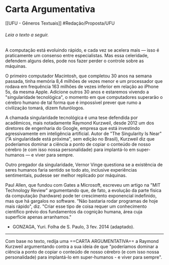 # Carta Argumentativa
[[UFU - Gêneros Textuais]]
#Redação/Proposta/UFU


###### Leia o texto a seguir.

A computação está evoluindo rápido, e cada vez se acelera mais — isso é praticamente um consenso entre especialistas. Mas essa celeridade, defendem alguns deles, pode nos fazer perder o controle sobre as máquinas.

O primeiro computador Macintosh, que completou 30 anos na semana passada, tinha memória 8,4 milhões de vezes menor e um processador que rodava em frequência 163 milhões de vezes inferior em relação ao iPhone 5s, da mesma Apple. Adicione outros 30 anos e estaremos vivendo a "singularidade tecnológica", o momento em que computadores superarão o cérebro humano de tal forma que é impossível prever que rumo a civilização tomará, dizem futurólogos.

A chamada singularidade tecnológica é uma tese defendida por acadêmicos, mais notadamente Raymond Kurzweil, desde 2012 um dos diretores de engenharia do Google, empresa que está investindo agressivamente em inteligência artificial. Autor de "The Singularity Is Near" ("A singularidade está próxima", sem edição no Brasil), Kurzweil diz que poderíamos dominar a ciência a ponto de copiar o conteúdo de nosso cérebro (e com isso nossa personalidade) para implantá-lo em super-humanos — e viver para sempre.

Outro pregador da singularidade, Vernor Vinge questiona se a existência de seres humanos faria sentido se todo ato, inclusive experiências sentimentais, pudesse ser melhor replicado por máquinas.

Paul Allen, que fundou com Gates a Microsoft, escreveu um artigo na "MIT Technology Review" argumentando que, de fato, a evolução da parte física da computação (hardware) pode ter crescimento exponencial indefinido, mas que há gargalos no software. "Não bastaria rodar programas de hoje mais rápido", diz. "Criar esse tipo de coisa requer um conhecimento científico prévio dos fundamentos da cognição humana, área cuja superfície apenas arranhamos."

- GONZAGA, Yuri. Folha de S. Paulo, 3 fev. 2014 (adaptado).

---

Com base no texto, redija uma ==CARTA ARGUMENTATIVA== a Raymond Kurzweil argumentando contra a sua ideia de que "poderíamos dominar a ciência a ponto de copiar o conteúdo de nosso cérebro (e com isso nossa personalidade) para implantá-lo em super-humanos - e viver para sempre".